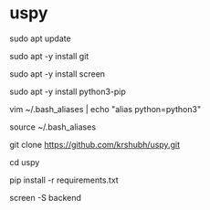 # uspy

sudo apt update

sudo apt -y install git

sudo apt -y install screen

sudo apt -y install python3-pip

vim ~/.bash_aliases | echo "alias python=python3"

source ~/.bash_aliases

git clone https://github.com/krshubh/uspy.git

cd uspy

pip install -r requirements.txt

screen -S backend



